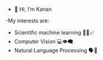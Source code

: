 - 👋 Hi, I’m Kanan

-My interests are:

- Scientific machine learning 🧪🧬📈
- Computer Vision 💻👁️‍🗨️
- Natural Language Processing 🗣️📝
